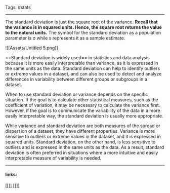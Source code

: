 
Tags: #stats 

------------------------------------------
The standard deviation is just the square root of the variance. **Recall that the variance is in squared units. Hence, the square root returns the value to the natural units.** The symbol for the standard deviation as a population parameter is σ while s represents it as a sample estimate.

![[Assets/Untitled 5.png]]

==Standard deviation is widely used== in statistics and data analysis because it is more easily interpretable than variance, as it is expressed in the same units as the data. Standard deviation can help to identify outliers or extreme values in a dataset, and can also be used to detect and analyze differences in variability between different groups or subgroups in a dataset.

When to use standard deviation or variance depends on the specific situation. If the goal is to calculate other statistical measures, such as the coefficient of variation, it may be necessary to calculate the variance first. However, if the goal is to communicate the variability of the data in a more easily interpretable way, the standard deviation is usually more appropriate.

While variance and standard deviation are both measures of the spread or dispersion of a dataset, they have different properties. Variance is more sensitive to outliers or extreme values in the dataset, and it is expressed in squared units. Standard deviation, on the other hand, is less sensitive to outliers and is expressed in the same units as the data. As a result, standard deviation is often preferred in situations where a more intuitive and easily interpretable measure of variability is needed. 

---------------------
#### links:
[[]]
[[]]